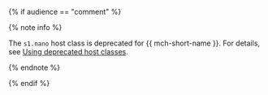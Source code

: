 {% if audience == "comment" %}

{% note info %}

The `s1.nano` host class is deprecated for {{ mch-short-name }}. For details, see [Using deprecated host classes](../../managed-clickhouse/concepts/using-deprecated-instances.md).

{% endnote %}

{% endif %}

